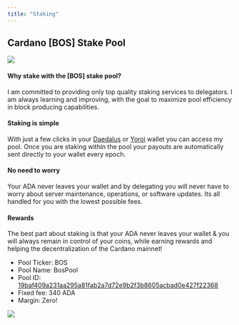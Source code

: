 ```yaml
---
title: "Staking"
---
```


## Cardano [BOS] Stake Pool

![](https://crypto.rogerjbos.com/cardano_chips.jpeg)

#### Why stake with the [BOS] stake pool?
I am committed to providing only top quality staking services to delegators.  I am always learning and improving, with the goal to maximize pool efficiency in block producing capabilities.

#### Staking is simple
With just a few clicks in your [Daedalus](https://daedaluswallet.io/) or [Yoroi](https://yoroi-wallet.com) wallet you can access my pool.  Once you are staking within the pool your payouts are automatically sent directly to your wallet every epoch.

#### No need to worry
Your ADA never leaves your wallet and by delegating you will never have to worry about server maintenance, operations, or software updates. Its all handled for you with the lowest possible fees.

#### Rewards
The best part about staking is that your ADA never leaves your wallet & you will always remain in control of your coins, while earning rewards and helping the decentralization of the Cardano mainnet!


* Pool Ticker: BOS
* Pool Name: BosPool
* Pool ID: [19baf409a231aa295a81fab2a7d72e9b2f3b8605acbad0e427f22368](https://adapools.org/pool/19baf409a231aa295a81fab2a7d72e9b2f3b8605acbad0e427f22368)
* Fixed fee: 340 ADA
* Margin: Zero! 

![](https://crypto.rogerjbos.com/cardano-ada-logo.svg)
